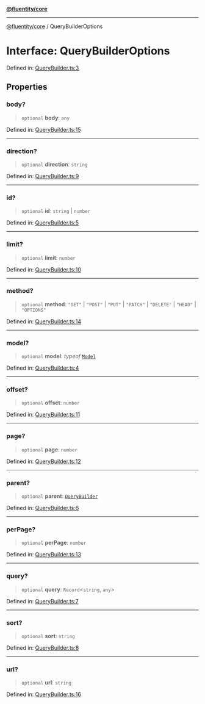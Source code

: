 [**@fluentity/core**](../README.md)

***

[@fluentity/core](../globals.md) / QueryBuilderOptions

# Interface: QueryBuilderOptions

Defined in: [QueryBuilder.ts:3](https://github.com/cedricpierre/fluentity-core/blob/b9e907b503f5d8cbc83b38cdb5626da057589278/src/QueryBuilder.ts#L3)

## Properties

### body?

> `optional` **body**: `any`

Defined in: [QueryBuilder.ts:15](https://github.com/cedricpierre/fluentity-core/blob/b9e907b503f5d8cbc83b38cdb5626da057589278/src/QueryBuilder.ts#L15)

***

### direction?

> `optional` **direction**: `string`

Defined in: [QueryBuilder.ts:9](https://github.com/cedricpierre/fluentity-core/blob/b9e907b503f5d8cbc83b38cdb5626da057589278/src/QueryBuilder.ts#L9)

***

### id?

> `optional` **id**: `string` \| `number`

Defined in: [QueryBuilder.ts:5](https://github.com/cedricpierre/fluentity-core/blob/b9e907b503f5d8cbc83b38cdb5626da057589278/src/QueryBuilder.ts#L5)

***

### limit?

> `optional` **limit**: `number`

Defined in: [QueryBuilder.ts:10](https://github.com/cedricpierre/fluentity-core/blob/b9e907b503f5d8cbc83b38cdb5626da057589278/src/QueryBuilder.ts#L10)

***

### method?

> `optional` **method**: `"GET"` \| `"POST"` \| `"PUT"` \| `"PATCH"` \| `"DELETE"` \| `"HEAD"` \| `"OPTIONS"`

Defined in: [QueryBuilder.ts:14](https://github.com/cedricpierre/fluentity-core/blob/b9e907b503f5d8cbc83b38cdb5626da057589278/src/QueryBuilder.ts#L14)

***

### model?

> `optional` **model**: *typeof* [`Model`](../classes/Model.md)

Defined in: [QueryBuilder.ts:4](https://github.com/cedricpierre/fluentity-core/blob/b9e907b503f5d8cbc83b38cdb5626da057589278/src/QueryBuilder.ts#L4)

***

### offset?

> `optional` **offset**: `number`

Defined in: [QueryBuilder.ts:11](https://github.com/cedricpierre/fluentity-core/blob/b9e907b503f5d8cbc83b38cdb5626da057589278/src/QueryBuilder.ts#L11)

***

### page?

> `optional` **page**: `number`

Defined in: [QueryBuilder.ts:12](https://github.com/cedricpierre/fluentity-core/blob/b9e907b503f5d8cbc83b38cdb5626da057589278/src/QueryBuilder.ts#L12)

***

### parent?

> `optional` **parent**: [`QueryBuilder`](../classes/QueryBuilder.md)

Defined in: [QueryBuilder.ts:6](https://github.com/cedricpierre/fluentity-core/blob/b9e907b503f5d8cbc83b38cdb5626da057589278/src/QueryBuilder.ts#L6)

***

### perPage?

> `optional` **perPage**: `number`

Defined in: [QueryBuilder.ts:13](https://github.com/cedricpierre/fluentity-core/blob/b9e907b503f5d8cbc83b38cdb5626da057589278/src/QueryBuilder.ts#L13)

***

### query?

> `optional` **query**: `Record`\<`string`, `any`\>

Defined in: [QueryBuilder.ts:7](https://github.com/cedricpierre/fluentity-core/blob/b9e907b503f5d8cbc83b38cdb5626da057589278/src/QueryBuilder.ts#L7)

***

### sort?

> `optional` **sort**: `string`

Defined in: [QueryBuilder.ts:8](https://github.com/cedricpierre/fluentity-core/blob/b9e907b503f5d8cbc83b38cdb5626da057589278/src/QueryBuilder.ts#L8)

***

### url?

> `optional` **url**: `string`

Defined in: [QueryBuilder.ts:16](https://github.com/cedricpierre/fluentity-core/blob/b9e907b503f5d8cbc83b38cdb5626da057589278/src/QueryBuilder.ts#L16)
